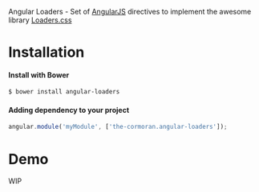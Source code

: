 Angular Loaders - Set of [AngularJS](http://angularjs.org/) directives to implement the awesome library [Loaders.css](https://github.com/ConnorAtherton/loaders.css)

# Installation

#### Install with Bower
```sh
$ bower install angular-loaders
```

#### Adding dependency to your project
```js
angular.module('myModule', ['the-cormoran.angular-loaders']);
```

# Demo

WIP
